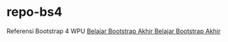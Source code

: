 # repo-bs4
Referensi Bootstrap 4 WPU
<a href="belajar_bootstrap_awal/1_2_basic_typography.html">
        Belajar Bootstrap Akhir
    </a>
    <a href="belajar_bootstrap_akhir/1_2_basic_typography.html">
        Belajar Bootstrap Akhir
    </a>
